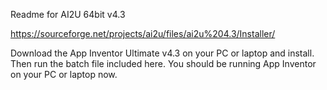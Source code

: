 Readme for AI2U 64bit v4.3

https://sourceforge.net/projects/ai2u/files/ai2u%204.3/Installer/

Download the App Inventor Ultimate v4.3 on your PC or laptop and install.
Then run the batch file included here.
You should be running App Inventor on your PC or laptop now.
